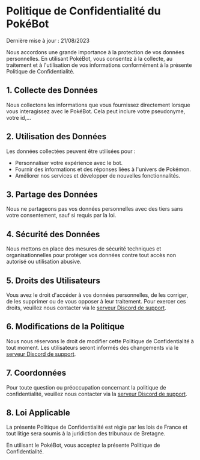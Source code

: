 # Politique de Confidentialité du PokéBot

Dernière mise à jour : 21/08/2023

Nous accordons une grande importance à la protection de vos données personnelles. En utilisant PokéBot, vous consentez à la collecte, au traitement et à l'utilisation de vos informations conformément à la présente Politique de Confidentialité.
## 1. Collecte des Données

Nous collectons les informations que vous fournissez directement lorsque vous interagissez avec le PokéBot. Cela peut inclure votre pseudonyme, votre id,...
## 2. Utilisation des Données

Les données collectées peuvent être utilisées pour :

- Personnaliser votre expérience avec le bot.
- Fournir des informations et des réponses liées à l'univers de Pokémon.
- Améliorer nos services et développer de nouvelles fonctionnalités.

## 3. Partage des Données

Nous ne partageons pas vos données personnelles avec des tiers sans votre consentement, sauf si requis par la loi.
## 4. Sécurité des Données

Nous mettons en place des mesures de sécurité techniques et organisationnelles pour protéger vos données contre tout accès non autorisé ou utilisation abusive.
## 5. Droits des Utilisateurs

Vous avez le droit d'accéder à vos données personnelles, de les corriger, de les supprimer ou de vous opposer à leur traitement. Pour exercer ces droits, veuillez nous contacter via le [serveur Discord de support](https://discord.gg/invite/7mk2gB9Q3T).
## 6. Modifications de la Politique

Nous nous réservons le droit de modifier cette Politique de Confidentialité à tout moment. Les utilisateurs seront informés des changements via le [serveur Discord de support](https://discord.gg/invite/7mk2gB9Q3T).
## 7. Coordonnées

Pour toute question ou préoccupation concernant la politique de confidentialité, veuillez nous contacter via la [serveur Discord de support](https://discord.gg/invite/7mk2gB9Q3T).
## 8. Loi Applicable

La présente Politique de Confidentialité est régie par les lois de France et tout litige sera soumis à la juridiction des tribunaux de Bretagne.

En utilisant le PokéBot, vous acceptez la présente Politique de Confidentialité.
